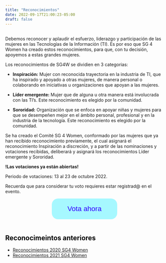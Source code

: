 ```yaml
---
title: "Reconocimientos"
date: 2022-09-17T21:00:23-05:00
draft: false
---
```

 
<br>
Debemos reconocer y aplaudir el esfuerzo, liderazgo y participación de las mujeres en las Tecnologías de la Información (TI). Es por eso que SG 4 Women ha creado estos reconocimientos, para que, con tu decisión, apoyemos a estas grandes mujeres.

Los reconocimientos de SG4W se dividien en 3 categorias:

* **Inspiración:** Mujer con reconocida trayectoria en la industria de TI, que ha inspirado y apoyado a otras mujeres, de manera personal o colaborando en iniciativas u organizaciones que apoyan a las mujeres.

* **Líder emergente:** Mujer que de alguna u otra manera está involucrada con las TI’s. Este reconocimiento es elegido por la comunidad.

* **Sororidad:** Organización que se enfoca en apoyar niñas y mujeres para que se desempeñen mejor en el ámbito personal, profesional y en la industria de la tecnología. Este reconocimiento es elegido por la comunidad.

Se ha creado el Comité SG 4 Women, conformado por las mujeres que ya han recibido reconocimiento previamente, el cual asignará el reconocimiento Inspiración a discreción, y a partir de las nominaciones y votaciones recibidas, deliberará y asignará los reconocimientos Líder emergente y Sororidad. 

**!Las votaciones ya están abiertas!** 

Periodo de votaciones: 13 al 23 de octubre 2022.

Recuerda que para considerar tu voto requieres estar registrad@ en el evento.


<center>
<a href="https://surveys.sg.com.mx/index.php?r=survey/index&sid=653446&lang=es" target="_blank">
<button type="button" class="btn-lg" style="background-color:#A6F8FF; border-radius: 20px; color: #3101FF !important; border: none; padding: 20px 50px 20px 50px; font-size: 1.6em;">Vota ahora</button>
</a>
</center>

<br>

<!--<div class="row row-cols-1 row-cols-md-3">
  <div class="col mb-4">
    <div class="card h-100 shadow p-3 mb-5 bg-white rounded">
    <img src="/images/dd4w-header.png" class="card-img-top" alt="...">
      <div class="card-body">
      <a href="../reconocimientos-2020/">
        <strong><h4 class="card-title">Reconocimientos 2020 SG4 Women</h4></strong>
       </a> 
        </div>
    </div>
  </div>

  <div class="col mb-4">
    <div class="card h-100 shadow p-3 mb-5 bg-white rounded">
    <img src="/images/dd4w-header.png" class="card-img-top" alt="...">
      <div class="card-body">
      <a href="../reconocimientos-2021/">
        <strong><h4 class="card-title">Reconocimientos 2021 SG4 Women</h4></strong>
       </a> 
        </div>
    </div>
  </div>

</div>-->

<h2 style="color:black;">Reconocimeintos anteriores</h2>

* [Reconocimientos 2020 SG4 Women](../reconocimientos-2020/)
* [Reconocimientos 2021 SG4 Women](../reconocimientos-2021/)